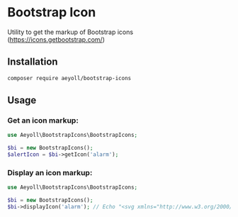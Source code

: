 # Bootstrap Icon

Utility to get the markup of Bootstrap icons (https://icons.getbootstrap.com/)

Installation
---

```sh
composer require aeyoll/bootstrap-icons
```


Usage
---

### Get an icon markup:

```php
use Aeyoll\BootstrapIcons\BootstrapIcons;

$bi = new BootstrapIcons();
$alertIcon = $bi->getIcon('alarm');
```

### Display an icon markup:

```php
use Aeyoll\BootstrapIcons\BootstrapIcons;

$bi = new BootstrapIcons();
$bi->displayIcon('alarm'); // Echo "<svg xmlns="http://www.w3.org/2000/svg" width="16" height="16" fill="currentColor" class="bi bi-alarm" ...
```

